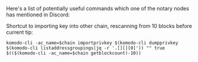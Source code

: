 Here's a list of potentially useful commands which one of the notary nodes has mentioned in Discord:

Shortcut to importing key into other chain, rescanning from 10 blocks before current tip:

`komodo-cli -ac_name=$chain importprivkey $(komodo-cli dumpprivkey $(komodo-cli listaddressgroupings|jq -r '.[][][0]')) "" true $(($(komodo-cli -ac_name=$chain getblockcount)-10))`

